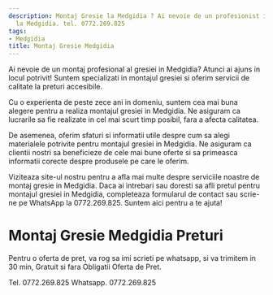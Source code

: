 ```yaml
---
description: Montaj Gresie la Medgidia ? Ai nevoie de un profesionist in Montaj Gresie
  la Medgidia. tel. 0772.269.825
tags:
- Medgidia
title: Montaj Gresie Medgidia
---
```



Ai nevoie de un montaj profesional al gresiei in Medgidia? Atunci ai ajuns in locul potrivit! Suntem specializati in montajul gresiei si oferim servicii de calitate la preturi accesibile.

Cu o experienta de peste zece ani in domeniu, suntem cea mai buna alegere pentru a realiza montajul gresiei in Medgidia. Ne asiguram ca lucrarile sa fie realizate in cel mai scurt timp posibil, fara a afecta calitatea.

De asemenea, oferim sfaturi si informatii utile despre cum sa alegi materialele potrivite pentru montajul gresiei in Medgidia. Ne asiguram ca clientii nostri sa beneficieze de cele mai bune oferte si sa primeasca informatii corecte despre produsele pe care le oferim.

Viziteaza site-ul nostru pentru a afla mai multe despre serviciile noastre de montaj gresie in Medgidia. Daca ai intrebari sau doresti sa afli pretul pentru montajul gresiei in Medgidia, completeaza formularul de contact sau scrie-ne pe WhatsApp la 0772.269.825. Suntem aici pentru a te ajuta!

# Montaj Gresie Medgidia Preturi
Pentru o oferta de pret, va rog sa imi scrieti pe whatsapp, si va trimitem in 30 min, Gratuit si fara Obligatii Oferta de Pret.

Tel. 0772.269.825
Whatsapp. 0772.269.825